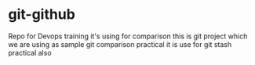 # git-github
Repo for Devops training
it's using for comparison
this is git project which we are using as sample
git comparison practical
it is use for git stash practical also
